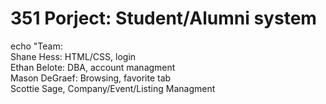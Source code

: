 # 351 Porject: Student/Alumni system
echo "Team: <br>
Shane Hess: HTML/CSS, login <br>
Ethan Belote: DBA, account managment <br>
Mason DeGraef: Browsing, favorite tab <br>
Scottie Sage, Company/Event/Listing Managment
